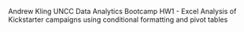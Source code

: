 Andrew Kling
UNCC Data Analytics Bootcamp
HW1 - Excel
Analysis of Kickstarter campaigns using conditional formatting and pivot tables
